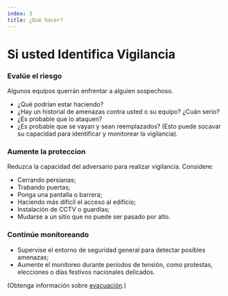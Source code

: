 ```yaml
---
index: 3
title: ¿Qué hacer?
---
```

# Si usted Identifica Vigilancia

### Evalúe el riesgo

Algunos equipos querrán enfrentar a alguien sospechoso.

*   ¿Qué podrían estar haciendo?
*   ¿Hay un historial de amenazas contra usted o su equipo? ¿Cuán serio?
*   ¿Es probable que lo ataquen?
*   ¿Es probable que se vayan y sean reemplazados? (Esto puede socavar su capacidad para identificar y monitorear la vigilancia).

### Aumente la proteccion

Reduzca la capacidad del adversario para realizar vigilancia.
Considere:

*   Cerrando persianas;
*   Trabando puertas;
*   Ponga una pantalla o barrera;
*   Haciendo más difícil el acceso al edificio;
*   Instalación de CCTV o guardias;
*   Mudarse a un sitio que no puede ser pasado por alto.

### Continúe monitoreando

*   Supervise el entorno de seguridad general para detectar posibles amenazas;
*   Aumente el monitoreo durante períodos de tensión, como protestas, elecciones o días festivos nacionales delicados.

(Obtenga información sobre [evacuación](umbrella://incident-response/evacuation).)